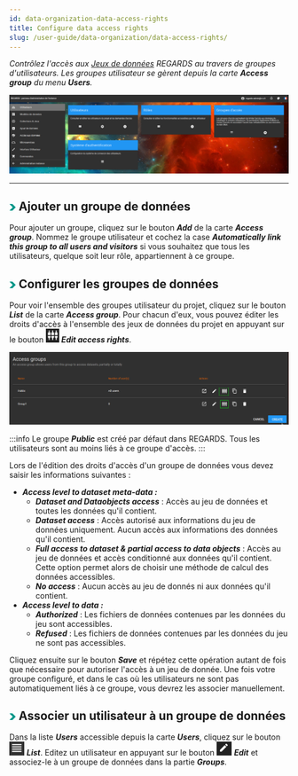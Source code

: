 ```yaml
---
id: data-organization-data-access-rights
title: Configure data access rights
slug: /user-guide/data-organization/data-access-rights/
---
```


_Contrôlez l'accès aux [Jeux de données](../collections-datasets/) REGARDS au travers de groupes d'utilisateurs. Les groupes utilisateur se gèrent depuis la carte ***Access group*** du menu ***Users***._

<div align="center">
  <img src="/images/user-documentation/2-project-configuration/users/users.png" alt="user menu" width="800"/> 
</div>

---

## <img src="/images/user-documentation/doc-icons/right-arrow.png" alt="arrow" height="12"/> Ajouter un groupe de données

Pour ajouter un groupe, cliquez sur le bouton **_Add_** de la carte **_Access group_**. Nommez le groupe utilisateur et cochez la case **_Automatically link this group to all users and visitors_** si vous souhaitez que tous les utilisateurs, quelque soit leur rôle, appartiennent à ce groupe.

## <img src="/images/user-documentation/doc-icons/right-arrow.png" alt="arrow" height="12"/> Configurer les groupes de données

Pour voir l'ensemble des groupes utilisateur du projet, cliquez sur le bouton **_List_** de la carte **_Access group_**. Pour chacun d'eux, vous pouvez éditer les droits d'accès à l'ensemble des jeux de données du projet en appuyant sur le bouton <img src="/images/user-documentation/regards-icons/admin/link.png" alt="link" height="25"/> **_Edit access rights_**.

<div align="center">
  <img src="/images/user-documentation/3-data-organization/data-access-rights/groups-edit.png" alt="group list" width="800"/>
</div>

:::info
Le groupe **_Public_** est créé par défaut dans REGARDS. Tous les utilisateurs sont au moins liés à ce groupe d'accès.
:::

Lors de l'édition des droits d'accès d'un groupe de données vous devez saisir les informations suivantes :

- **_Access level to dataset meta-data :_**
  - **_Dataset and Dataobjects access_** : Accès au jeu de données et toutes les données qu'il contient.
  - **_Dataset access_** : Accès autorisé aux informations du jeu de données uniquement. Aucun accès aux informations des données qu'il contient.
  - **_Full access to dataset & partial access to data objects_** : Accès au jeu de données et accès conditionné aux données qu'il contient. Cette option permet alors de choisir une méthode de calcul des données accessibles.
  - **_No access_** : Aucun accès au jeu de donnés ni aux données qu'il contient.
- **_Access level to data :_**
  - **_Authorized_** : Les fichiers de données contenues par les données du jeu sont accessibles.
  - **_Refused_** : Les fichiers de données contenues par les données du jeu ne sont pas accessibles.

Cliquez ensuite sur le bouton **_Save_** et répétez cette opération autant de fois que nécessaire pour autoriser l'accès à un jeu de donnée. Une fois votre groupe configuré, et dans le cas où les utilisateurs ne sont pas automatiquement liés à ce groupe, vous devrez les associer manuellement.

## <img src="/images/user-documentation/doc-icons/right-arrow.png" alt="arrow" height="12"/> Associer un utilisateur à un groupe de données

Dans la liste **_Users_** accessible depuis la carte **_Users_**, cliquez sur le bouton <img src="/images/user-documentation/regards-icons/admin/list.png" alt="list" height="25"/> **_List_**. Editez un utilisateur en appuyant sur le bouton <img src="/images/user-documentation/regards-icons/admin/edit.png" alt="edit" height="25"/> **_Edit_** et associez-le à un groupe de données dans la partie **_Groups_**.
